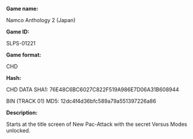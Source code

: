 **Game name:**

Namco Anthology 2 (Japan)

**Game ID:**

SLPS-01221

**Game format:**

CHD

**Hash:**

CHD DATA SHA1: 76E48C6BC6027C822F519A986E7D06A31B608944

BIN (TRACK 01) MD5: 12dc4f4d36bfc589a79a551397226a86

**Description:**

Starts at the title screen of New Pac-Attack with the secret Versus Modes unlocked.